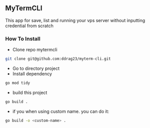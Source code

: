 ## MyTermCLI
This app for save, list and running your vps server without inputting credential from scratch

### How To Install
- Clone repo mytermcli
```bash
git clone git@github.com:ddrag23/myterm-cli.git
```
- Go to directory project
- Install dependency
```bash
go mod tidy
```
- build this project
```bash
go build .
```
- if you when using custom name. you can do it:
```bash
go build -o <custom-name> .
```